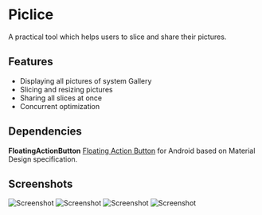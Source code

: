 Piclice
=======

A practical tool which helps users to slice and share their pictures.

## Features

- Displaying all pictures of system Gallery
- Slicing and resizing pictures
- Sharing all slices at once
- Concurrent optimization

## Dependencies

**FloatingActionButton** [Floating Action Button](https://github.com/futuresimple/android-floating-action-button) for Android based on Material Design specification.

## Screenshots

![Screenshot](https://raw.githubusercontent.com/yaa110/Piclice/master/Screenshots/001.png)
![Screenshot](https://raw.githubusercontent.com/yaa110/Piclice/master/Screenshots/002.png)
![Screenshot](https://raw.githubusercontent.com/yaa110/Piclice/master/Screenshots/003.png)
![Screenshot](https://raw.githubusercontent.com/yaa110/Piclice/master/Screenshots/004.png)
